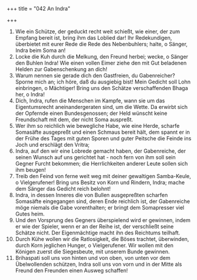 +++
title = "042 An Indra"

+++


1.	Wie ein Schütze, der geduckt recht weit schießt, wie einer, der zum Empfang bereit ist, bring ihm das Loblied dar! Ihr Redekundigen, überbietet mit eurer Rede die Rede des Nebenbuhlers; halte, o Sänger, Indra beim Soma an!
2.	Locke die Kuh durch die Melkung, den Freund herbei; wecke, o Sänger den Buhlen Indra! Wie einen vollen Eimer ziehe den mit Gut beladenen Helden zur Gabenschenkung an dich!
3.	Warum nennen sie gerade dich den Gastfreien, du Gabenreicher? Sporne mich an; ich höre, daß du ausgiebig bist! Mein Gedicht soll Lohn einbringen, o Mächtiger! Bring uns den Schätze verschaffenden Bhaga her, o Indra!
4.	Dich, Indra, rufen die Menschen im Kampfe, wann sie um das Eigentumsrecht aneinandergeraten sind, um die Wette. Da erwirbt sich der Opfernde einen Bundesgenossen; der Held wünscht keine Freundschaft mit dem, der nicht Soma auspreßt.
5.	Wer ihm so reichlich wie bewegliche Habe, wie eine Herde, scharfe Somasäfte ausgepreßt und einen Schmaus bereit hält, dem spannt er in der Frühe des Tages mit guten Sporen und guter Peitsche die Feinde ins Joch und erschlägt den Vritra;
6.	Indra, auf den wir eine Lobrede gemacht haben, der Gabenreiche, der seinen Wunsch auf uns gerichtet hat - noch fern von ihm soll sein Gegner Furcht bekommen; die Herrlichkeiten anderer Leute sollen sich ihm beugen!
7.	Treib den Feind von ferne weit weg mit deiner gewaltigen Samba-Keule, o Vielgerufener! Bring uns Besitz von Korn und Rindern, Indra; mache dem Sänger das Gedicht reich belohnt!
8.	Indra, in dessen Inneres die von Bullen ausgepreßten scharfen Somasäfte eingegangen sind, deren Ende reichlich ist, der Gabenreiche möge niemals die Gabe vorenthalten; er bringt dem Somapresser viel Gutes heim.
9.	Und den Vorsprung des Gegners überspielend wird er gewinnen, indem er wie der Spieler, wenn er an der Reihe ist, der verschließt seine Schätze nicht. Der Eigenmächtige macht ihn des Reichtums teilhaft.
10.	Durch Kühe wollen wir die Ratlosigkeit, die Böses trachtet, überwinden, durch Korn jeglichen Hunger, o Vielgerufener. Wir wollen mit den Königen zuerst die Siegesbeute, mit unserem Bunde gewinnen.
11.	Brihaspati soll uns von hinten und von oben, von unten vor dem Übelwollenden schützen, Indra soll uns von vorn und in der Mitte als Freund den Freunden einen Ausweg schaffen!


